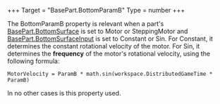 +++
Target = "BasePart.BottomParamB"
Type = number
+++

The BottomParamB property is relevant when a part's [BasePart.BottomSurface](https://developer.roblox.com/api-reference/property/BasePart/BottomSurface) is set to Motor or SteppingMotor and [BasePart.BottomSurfaceInput](https://developer.roblox.com/api-reference/property/BasePart/BottomSurfaceInput) is set to Constant or Sin. For Constant, it determines the constant rotational velocity of the motor. For Sin, it determines the **frequency** of the motor's rotational velocity, using the following formula:`MotorVelocity = ParamB * math.sin(workspace.DistributedGameTime * ParamB)`In no other cases is this property used.